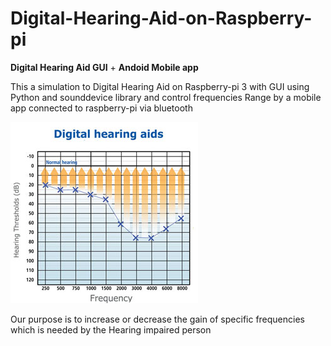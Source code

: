 # Digital-Hearing-Aid-on-Raspberry-pi
**Digital Hearing Aid GUI** + **Andoid Mobile app**

This a simulation to Digital Hearing Aid on Raspberry-pi 3 with GUI using Python and sounddevice library and control frequencies Range by a mobile app connected to raspberry-pi via bluetooth


![alt text](https://github.com/hananabilabd/Digital-Hearing-Aid-on-Raspberry-pi/blob/master/Digital_Hearing_Aids_small.jpg)

Our purpose is to increase or decrease the gain of specific frequencies which is needed by the Hearing impaired person 
